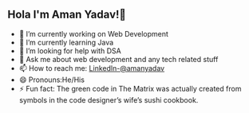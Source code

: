 ## Hola I'm Aman Yadav!👋

- 🔭 I’m currently working on Web Development
- 🌱 I’m currently learning Java
- 🤔 I’m looking for help with DSA
- 💬 Ask me about web development and any tech related stuff
- 📫 How to reach me:  [Linkedln-@amanyadav](https://www.linkedin.com/in/aman-yadav-262313220/)
- 😄 Pronouns:He/His
- ⚡ Fun fact: The green code in The Matrix was actually created from symbols in the code designer’s wife’s sushi cookbook.


